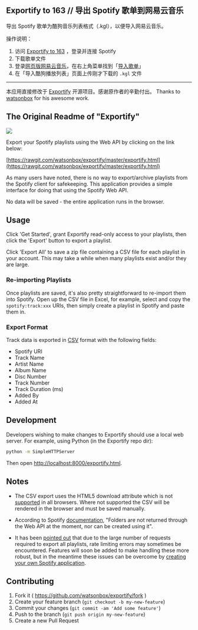 ## Exportify to 163 // 导出 Spotify 歌单到网易云音乐

导出 Spotify 歌单为酷狗音乐列表格式（.kgl），以便导入网易云音乐。

操作说明：

1. 访问 [Exportify to 163](https://rawgit.com/ktmud/exportify/master/exportify.html) ，登录并连接 Spotify
2. 下载歌单文件
3. 登录[网页版网易云音乐](http://music.163.com)，在右上角菜单找到「[导入歌单](http://music.163.com/#/import/kugou)」
4. 在「导入酷狗播放列表」页面上传刚才下载的 `.kgl` 文件

----

本应用直接修改于 [Exportify](https://github.com/watsonbox/Exportify) 开源项目。感谢原作者的辛勤付出。
Thanks to [watsonbox](https://github.com/watsonbox/) for his awesome work.

## The Original Readme of "Exportify"

<a href="https://rawgit.com/ktmud/exportify/master/exportify.html"><img src="screenshot.png"/></a>

Export your Spotify playlists using the Web API by clicking on the link below:

[https://rawgit.com/watsonbox/exportify/master/exportify.html](https://rawgit.com/watsonbox/exportify/master/exportify.html)

As many users have noted, there is no way to export/archive playlists from the Spotify client for safekeeping. This application provides a simple interface for doing that using the Spotify Web API.

No data will be saved - the entire application runs in the browser.


## Usage

Click 'Get Started', grant Exportify read-only access to your playlists, then click the 'Export' button to export a playlist.

Click 'Export All' to save a zip file containing a CSV file for each playlist in your account. This may take a while when many playlists exist and/or they are large.


### Re-importing Playlists

Once playlists are saved, it's also pretty straightforward to re-import them into Spotify. Open up the CSV file in Excel, for example, select and copy the `spotify:track:xxx` URIs, then simply create a playlist in Spotify and paste them in.


### Export Format

Track data is exported in [CSV](http://en.wikipedia.org/wiki/Comma-separated_values) format with the following fields:

- Spotify URI
- Track Name
- Artist Name
- Album Name
- Disc Number
- Track Number
- Track Duration (ms)
- Added By
- Added At


## Development

Developers wishing to make changes to Exportify should use a local web server. For example, using Python (in the Exportify repo dir):

```bash
python -m SimpleHTTPServer
```

Then open [http://localhost:8000/exportify.html](http://localhost:8000/exportify.html).


## Notes

- The CSV export uses the HTML5 download attribute which is not [supported](http://caniuse.com/#feat=download) in all browsers. Where not supported the CSV will be rendered in the browser and must be saved manually.

- According to Spotify [documentation](https://developer.spotify.com/web-api/working-with-playlists/), "Folders are not returned through the Web API at the moment, nor can be created using it".

- It has been [pointed out](https://github.com/watsonbox/exportify/issues/6) that due to the large number of requests required to export all playlists, rate limiting errors may sometimes be encountered. Features will soon be added to make handling these more robust, but in the meantime these issues can be overcome by [creating your own Spotify application](https://github.com/watsonbox/exportify/issues/6#issuecomment-110793132).


## Contributing

1. Fork it ( https://github.com/watsonbox/exportify/fork )
2. Create your feature branch (`git checkout -b my-new-feature`)
3. Commit your changes (`git commit -am 'Add some feature'`)
4. Push to the branch (`git push origin my-new-feature`)
5. Create a new Pull Request
